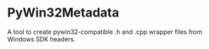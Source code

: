 # PyWin32Metadata
A tool to create pywin32-compatible .h and .cpp wrapper files from Windows SDK headers.

